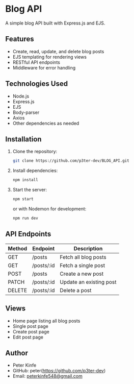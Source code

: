 # Blog API

A simple blog API built with Express.js and EJS.

## Features
- Create, read, update, and delete blog posts
- EJS templating for rendering views
- RESTful API endpoints
- Middleware for error handling

## Technologies Used
- Node.js
- Express.js
- EJS
- Body-parser
- Axios
- Other dependencies as needed

## Installation

1. Clone the repository:
   ```sh
   git clone https://github.com/p3ter-dev/BLOG_API.git
   ```
   
2. Install dependencies:
   ```sh
   npm install
   ```

3. Start the server:
   ```sh
   npm start
   ```
   or with Nodemon for development:
   ```sh
   npm run dev
   ```

## API Endpoints

| Method | Endpoint       | Description           |
|--------|--------------|-----------------------|
| GET    | /posts       | Fetch all blog posts  |
| GET    | /posts/:id   | Fetch a single post   |
| POST   | /posts       | Create a new post     |
| PATCH   | /posts/:id   | Update an existing post |
| DELETE | /posts/:id   | Delete a post         |

## Views
- Home page listing all blog posts
- Single post page
- Create post page
- Edit post page

## Author
- Peter Kinfe
- GitHub: peter(https://github.com/p3ter-dev)
- Email: peterkinfe548@gmail.com
